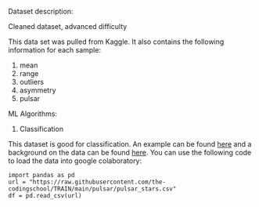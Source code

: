 Dataset description:

Cleaned dataset, advanced difficulty

This data set was pulled from Kaggle. It also contains the following information for each sample:
1. mean
2. range
3. outliers
4. asymmetry
5. pulsar


ML Algorithms:
1. Classification

This dataset is good for classification. An example can be found [here](https://towardsdatascience.com/predicting-pulsar-stars-an-imbalanced-classification-task-comparing-bootstrap-resampling-to-smote-8cfbe037b807?gi=8ba89b2d8eae) and a background on the data can be found [here](http://ipta.phys.wvu.edu/files/student-week-2017/IPTA2017_KuoLiu_pulsartiming.pdf).
You can use the following code to load the data into google colaboratory:

```
import pandas as pd
url = "https://raw.githubusercontent.com/the-codingschool/TRAIN/main/pulsar/pulsar_stars.csv"
df = pd.read_csv(url)
```
